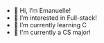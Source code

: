 - 👋 Hi, I’m Emanuelle!
- 👀 I’m interested in Full-stack!
- 🌱 I’m currently learning C
- 💞️ I'm currently a CS major!

<!---
Emnll/Emnll is a ✨ special ✨ repository because its `README.md` (this file) appears on your GitHub profile.
You can click the Preview link to take a look at your changes.
--->
